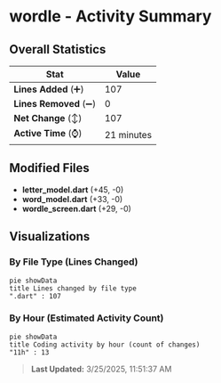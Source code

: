 # wordle - Activity Summary 

## Overall Statistics

| Stat                   | Value                                                             |
| ---------------------- | ----------------------------------------------------------------- |
| **Lines Added** (➕)   | 107                                          |
| **Lines Removed** (➖) | 0                                        |
| **Net Change** (↕)    | 107                |
| **Active Time** (⌚)   | 21 minutes |


## Modified Files
- **letter_model.dart** (+45, -0)
- **word_model.dart** (+33, -0)
- **wordle_screen.dart** (+29, -0)

## Visualizations

### By File Type (Lines Changed)

```mermaid
pie showData
title Lines changed by file type
".dart" : 107
```

### By Hour (Estimated Activity Count)

```mermaid
pie showData
title Coding activity by hour (count of changes)
"11h" : 13
```


> **Last Updated:** 3/25/2025, 11:51:37 AM